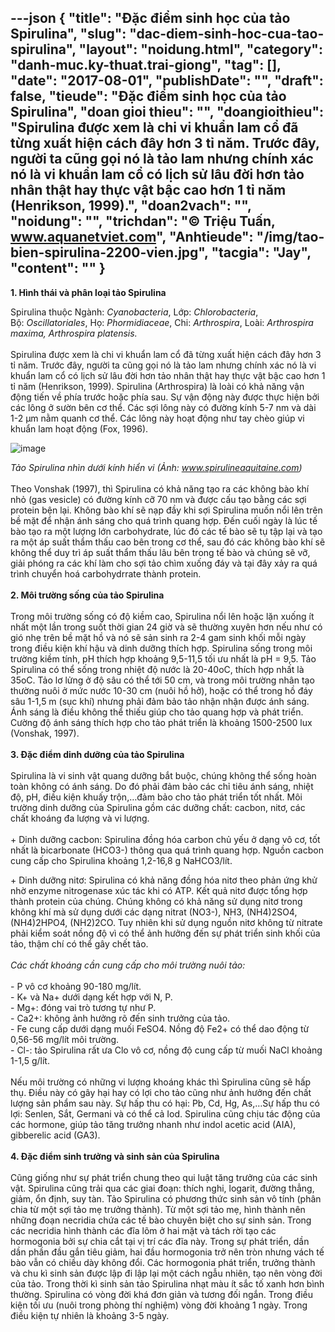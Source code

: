 ---json
{
    "title": "Đặc điểm sinh học của tảo Spirulina",
    "slug": "dac-diem-sinh-hoc-cua-tao-spirulina",
    "layout": "noidung.html",
    "category": "danh-muc.ky-thuat.trai-giong",
    "tag": [],
    "date": "2017-08-01",
    "publishDate": "",
    "draft": false,
    "tieude": "Đặc điểm sinh học của tảo Spirulina",
    "doan gioi thieu": "",
    "doangioithieu": "Spirulina được xem là chi vi khuẩn lam cổ đã từng xuất hiện cách đây hơn 3 tỉ năm. Trước đây, người ta cũng gọi nó là tảo lam nhưng chính xác nó là vi khuẩn lam cổ có lịch sử lâu đời hơn tảo nhân thật hay thực vật bậc cao hơn 1 tỉ năm (Henrikson, 1999).",
    "doan2vach": "",
    "noidung": "",
    "trichdan": "© Triệu Tuấn, www.aquanetviet.com",
    "Anhtieude": "/img/tao-bien-spirulina-2200-vien.jpg",
    "tacgia": "Jay",
    "__content__": ""
}
---
<p><span style="font-size:14px"><strong>1. H&igrave;nh th&aacute;i v&agrave; ph&acirc;n loại tảo Spirulina</strong></span></p>

<p><span style="font-size:14px">Spirulina thuộc Ng&agrave;nh:&nbsp;<em>Cyanobacteria</em>, Lớp:&nbsp;<em>Chlorobacteria</em>, Bộ:&nbsp;<em>Oscillatoriales</em>, Họ:&nbsp;<em>Phormidiaceae</em>, Chi:&nbsp;<em>Arthrospira</em>, Lo&agrave;i:&nbsp;<em>Arthrospira maxima, Arthrospira platensis.&nbsp;</em><br />
<br />
Spirulina được xem l&agrave; chi vi khuẩn lam cổ đ&atilde; từng xuất hiện c&aacute;ch đ&acirc;y hơn 3 tỉ năm. Trước đ&acirc;y, người ta cũng gọi n&oacute; l&agrave; tảo lam nhưng ch&iacute;nh x&aacute;c n&oacute; l&agrave; vi khuẩn lam cổ c&oacute; lịch sử l&acirc;u đời hơn tảo nh&acirc;n thật hay thực vật bậc cao hơn 1 tỉ năm (Henrikson, 1999). Spirulina (Arthrospira) l&agrave; lo&agrave;i c&oacute; khả năng vận động tiến về ph&iacute;a trước hoặc ph&iacute;a sau. Sự vận động n&agrave;y được thực hiện bởi c&aacute;c l&ocirc;ng ở sườn b&ecirc;n cơ thể. C&aacute;c sợi l&ocirc;ng n&agrave;y c&oacute; đường k&iacute;nh 5-7 nm v&agrave; d&agrave;i 1-2 &micro;m nằm quanh cơ thể. C&aacute;c l&ocirc;ng n&agrave;y hoạt động như tay ch&egrave;o gi&uacute;p vi khuẩn lam hoạt động (Fox, 1996).&nbsp;</span></p>

<p><span style="font-size:14px"><img alt="image" src="http://68.media.tumblr.com/967ad8a24d3f1447a97a0eecb1dbd40b/tumblr_inline_nrh0t7G1aS1txo3bl_1280.jpg" /></span></p>

<p><span style="font-size:14px"><em>Tảo Spirulina nh&igrave;n dưới k&iacute;nh hiển vi (Ảnh:&nbsp;<a href="http://t.umblr.com/redirect?z=http%3A%2F%2Fwww.spirulineaquitaine.com%2FEN%2Fspiruline.php&amp;t=YjkzMjMwYWJmZDM0MDgyNjc3YWYxNTRiYTJiMmM2OTBjMTk4OTYwNyw5N3JWTEFseA%3D%3D&amp;b=t%3A3oveWhmB1qqhhHxKEd_pLw&amp;p=http%3A%2F%2Faquanetviet.com%2Fpost%2F124056896770%2Fm%E1%BB%99t-s%E1%BB%91-%C4%91%E1%BA%B7c-%C4%91i%E1%BB%83m-sinh-h%E1%BB%8Dc-c%E1%BB%A7a-t%E1%BA%A3o-spirulina&amp;m=1" target="_blank">www.spirulineaquitaine.com</a>)&nbsp;</em><br />
<br />
Theo Vonshak (1997), th&igrave; Spirulina c&oacute; khả năng tạo ra c&aacute;c kh&ocirc;ng b&agrave;o kh&iacute; nhỏ (gas vesicle) c&oacute; đường k&iacute;nh cỡ 70 nm v&agrave; được cấu tạo bằng c&aacute;c sợi protein bện lại. Kh&ocirc;ng b&agrave;o kh&iacute; sẽ nạp đầy khi sợi Spirulina muốn nổi l&ecirc;n tr&ecirc;n bề mặt để nhận &aacute;nh s&aacute;ng cho qu&aacute; tr&igrave;nh quang hợp. Đến cuối ng&agrave;y l&agrave; l&uacute;c tế b&agrave;o tạo ra một lượng lớn carbohydrate, l&uacute;c đ&oacute; c&aacute;c tế b&agrave;o sẽ tụ tập lại v&agrave; tạo ra một &aacute;p suất thẩm thấu cao b&ecirc;n trong cơ thể, sau đ&oacute; c&aacute;c kh&ocirc;ng b&agrave;o kh&iacute; sẽ kh&ocirc;ng thể duy tr&igrave; &aacute;p suất thẩm thấu l&acirc;u b&ecirc;n trong tế b&agrave;o v&agrave; ch&uacute;ng sẽ vỡ, giải ph&oacute;ng ra c&aacute;c kh&iacute; l&agrave;m cho sợi tảo ch&igrave;m xuống đ&aacute;y v&agrave; tại đ&acirc;y xảy ra qu&aacute; tr&igrave;nh chuyển ho&aacute; carbohydrrate th&agrave;nh protein.<br />
<br />
<strong>2. M&ocirc;i trường sống của tảo Spirulina</strong><br />
<br />
Trong m&ocirc;i trường sống c&oacute; độ kiềm cao, Spirulina nổi l&ecirc;n hoặc lặn xuống &iacute;t nhất một lần trong suốt thời gian 24 giờ v&agrave; sẽ thường xuy&ecirc;n hơn nếu như c&oacute; gi&oacute; nhẹ tr&ecirc;n bề mặt hồ v&agrave; n&oacute; sẽ sản sinh ra 2-4 gam sinh khối mỗi ng&agrave;y trong điều kiện kh&iacute; hậu v&agrave; dinh dưỡng th&iacute;ch hợp. Spirulina sống trong m&ocirc;i trường kiềm t&iacute;nh, pH th&iacute;ch hợp khoảng 9,5-11,5 tối ưu nhất l&agrave; pH = 9,5. Tảo Spirulina c&oacute; thể sống trong nhiệt độ nước l&agrave; 20-40oC, th&iacute;ch hợp nhất l&agrave; 35oC. Tảo lơ lửng ở độ s&acirc;u c&oacute; thể tới 50 cm, v&agrave; trong m&ocirc;i trường nh&acirc;n tạo thường nu&ocirc;i ở mức nước 10-30 cm (nu&ocirc;i hồ hở), hoặc c&oacute; thể trong hồ đ&aacute;y s&acirc;u 1-1,5 m (sục kh&iacute;) nhưng phải đảm bảo tảo nhận nhận được &aacute;nh s&aacute;ng. &Aacute;nh s&aacute;ng l&agrave; điều kh&ocirc;ng thể thiếu gi&uacute;p cho tảo quang hợp v&agrave; ph&aacute;t triển. Cường độ &aacute;nh s&aacute;ng th&iacute;ch hợp cho tảo ph&aacute;t triển l&agrave; khoảng 1500-2500 lux (Vonshak, 1997).<br />
<br />
<strong>3. Đặc điểm dinh dưỡng của tảo Spirulina</strong><br />
<br />
Spirulina l&agrave; vi sinh vật quang dưỡng bắt buộc, ch&uacute;ng kh&ocirc;ng thể sống ho&agrave;n to&agrave;n kh&ocirc;ng c&oacute; &aacute;nh s&aacute;ng. Do đ&oacute; phải đảm bảo c&aacute;c chỉ ti&ecirc;u &aacute;nh s&aacute;ng, nhiệt độ, pH, điều kiện khuấy trộn,&hellip;đảm bảo cho tảo ph&aacute;t triển tốt nhất. M&ocirc;i trường dinh dưỡng của Spirulina gồm c&aacute;c dưỡng chất: cacbon, nitơ, c&aacute;c chất kho&aacute;ng đa lượng v&agrave; vi lượng.<br />
<br />
+ Dinh dưỡng cacbon: Spirulina đồng h&oacute;a carbon chủ yếu ở dạng v&ocirc; cơ, tốt nhất l&agrave; bicarbonate (HCO3-) th&ocirc;ng qua qu&aacute; tr&igrave;nh quang hợp. Nguồn cacbon cung cấp cho Spirulina khoảng 1,2-16,8 g NaHCO3/l&iacute;t.</span></p>

<p><span style="font-size:14px">+ Dinh dưỡng nitơ: Spirulina c&oacute; khả năng đồng h&oacute;a nitơ theo phản ứng khử nhờ enzyme nitrogenase x&uacute;c t&aacute;c khi c&oacute; ATP. Kết quả nitơ được tổng hợp th&agrave;nh protein của ch&uacute;ng. Ch&uacute;ng kh&ocirc;ng c&oacute; khả năng sử dụng nitơ trong kh&ocirc;ng kh&iacute; m&agrave; sử dụng dưới c&aacute;c dạng nitrat (NO3-), NH3, (NH4)2SO4, (NH4)2HPO4, (NH2)2CO. Tuy nhi&ecirc;n khi sử dụng nguồn nitơ kh&ocirc;ng từ nitrate phải kiểm so&aacute;t nồng độ v&igrave; c&oacute; thể ảnh hưởng đến sự ph&aacute;t triển sinh khối của tảo, thậm ch&iacute; c&oacute; thể g&acirc;y chết tảo.<br />
<br />
<em>C&aacute;c chất kho&aacute;ng cần cung cấp cho m&ocirc;i trường nu&ocirc;i tảo:</em><br />
<br />
- P v&ocirc; cơ khoảng 90-180 mg/l&iacute;t.<br />
- K+ v&agrave; Na+ dưới dạng kết hợp với N, P.<br />
- Mg+: đ&oacute;ng vai tr&ograve; tương tự như P.<br />
- Ca2+: kh&ocirc;ng ảnh hưởng r&otilde; đến sinh trưởng của tảo.<br />
- Fe cung cấp dưới dạng muối FeSO4. Nồng độ Fe2+ c&oacute; thể dao động từ 0,56-56 mg/l&iacute;t m&ocirc;i trường.<br />
- Cl-: tảo Spirulina rất ưa Clo v&ocirc; cơ, nồng độ cung cấp từ muối NaCl khoảng 1-1,5 g/l&iacute;t.&nbsp;<br />
<br />
Nếu m&ocirc;i trường c&oacute; những vi lượng kho&aacute;ng kh&aacute;c th&igrave; Spirulina cũng sẽ hấp thụ. Điều n&agrave;y c&oacute; g&acirc;y hại hay c&oacute; lợi cho tảo cũng như ảnh hưởng đến chất lượng sản phẩm sau n&agrave;y. Sự hấp thu c&oacute; hại: Pb, Cd, Hg, As,&hellip;Sự hấp thu c&oacute; lợi: Senlen, Sắt, Germani v&agrave; c&oacute; thể cả Iod. Spirulina cũng chịu t&aacute;c động của c&aacute;c hormone, gi&uacute;p tảo tăng trưởng nhanh như indol acetic acid (AIA), gibberelic acid (GA3).<br />
<br />
<strong>4. Đặc điểm sinh trưởng v&agrave; sinh sản của Spirulina</strong><br />
<br />
Cũng giống như sự ph&aacute;t triển chung theo qui luật tăng trưởng của c&aacute;c sinh vật. Spirulina cũng trải qua c&aacute;c giai đoạn: th&iacute;ch nghi, logarit, đường thẳng, giảm, ổn định, suy t&agrave;n. Tảo Spirulina c&oacute; phương thức sinh sản v&ocirc; t&iacute;nh (ph&acirc;n chia từ một sợi tảo mẹ trưởng th&agrave;nh). Từ một sợi tảo mẹ, h&igrave;nh th&agrave;nh n&ecirc;n những đoạn necridia chứa c&aacute;c tế b&agrave;o chuy&ecirc;n biệt cho sự sinh sản. Trong c&aacute;c necridia h&igrave;nh th&agrave;nh c&aacute;c đĩa l&otilde;m ở hai mặt v&agrave; t&aacute;ch rời tạo c&aacute;c hormogonia bởi sự chia cắt tại vị tr&iacute; c&aacute;c đĩa n&agrave;y. Trong sự ph&aacute;t triển, dần dần phần đầu gắn ti&ecirc;u giảm, hai đầu hormogonia trở n&ecirc;n tr&ograve;n nhưng v&aacute;ch tế b&agrave;o vẫn c&oacute; chiều d&agrave;y kh&ocirc;ng đổi. C&aacute;c hormogonia ph&aacute;t triển, trưởng th&agrave;nh v&agrave; chu k&igrave; sinh sản được lập đi lập lại một c&aacute;ch ngẫu nhi&ecirc;n, tạo n&ecirc;n v&ograve;ng đời của tảo. Trong thời k&igrave; sinh sản tảo Spirulina nhạt m&agrave;u &iacute;t sắc tố xanh hơn b&igrave;nh thường. Spirulina c&oacute; v&ograve;ng đời kh&aacute; đơn giản v&agrave; tương đối ngắn. Trong điều kiện tối ưu (nu&ocirc;i trong ph&ograve;ng th&iacute; nghiệm) v&ograve;ng đời khoảng 1 ng&agrave;y. Trong điều kiện tự nhi&ecirc;n l&agrave; khoảng 3-5 ng&agrave;y.</span></p>

